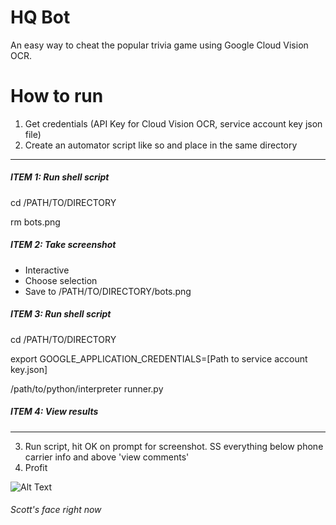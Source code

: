 # HQ Bot
An easy way to cheat the popular trivia game using Google Cloud Vision OCR.

# How to run
1. Get credentials (API Key for Cloud Vision OCR, service account key json file)
2. Create an automator script like so and place in the same directory
___
##### ITEM 1: Run shell script
cd /PATH/TO/DIRECTORY

rm bots.png

##### ITEM 2: Take screenshot
- Interactive
- Choose selection
- Save to /PATH/TO/DIRECTORY/bots.png

##### ITEM 3: Run shell script
cd /PATH/TO/DIRECTORY

export GOOGLE_APPLICATION_CREDENTIALS=[Path to service account key.json]

/path/to/python/interpreter runner.py

##### ITEM 4: View results
___
3. Run script, hit OK on prompt for screenshot. SS everything below phone carrier info and above 'view comments'
4. Profit

![Alt Text](https://media.giphy.com/media/3o752cuysSwyUlK7mM/giphy.gif)
###### Scott's face right now
